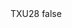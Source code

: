 <?xml version="1.0" encoding="UTF-8"?>
<CustomMetadata xmlns="http://soap.sforce.com/2006/04/metadata">
    <label>TXU28</label>
    <protected>false</protected>
</CustomMetadata>

